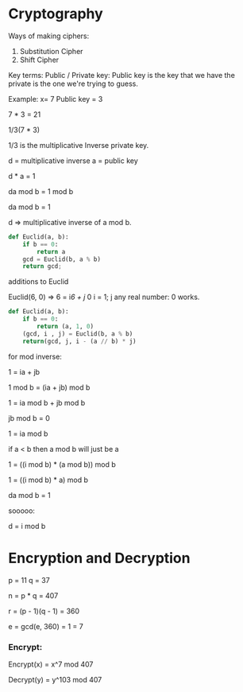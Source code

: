 # Cryptography
Ways of making ciphers: 

1. Substitution Cipher
2. Shift Cipher

Key terms: 
Public / Private key: Public key is the key that we have the private is the one we're trying to guess.

Example: 
x= 7 
Public key = 3

7 * 3 = 21

1/3(7 * 3)

1/3 is the multiplicative Inverse private key. 

d = multiplicative inverse 
a = public key

d * a = 1 

da mod b = 1 mod b

da mod b = 1

d => multiplicative inverse of a mod b. 

```py 
def Euclid(a, b):
    if b == 0:
        return a
    gcd = Euclid(b, a % b)
    return gcd; 
```

additions to Euclid

Euclid(6, 0) => 
    6 = i*6 + j* 0
    i = 1; j any real number: 0 works. 

```py 
def Euclid(a, b):
    if b == 0:
        return (a, 1, 0)
    (gcd, i , j) = Euclid(b, a % b)
    return(gcd, j, i - (a // b) * j)
```

for mod inverse: 

1 = ia + jb

1 mod b = (ia + jb) mod b

1 = ia mod b + jb mod b

jb mod b = 0

1 = ia mod b

if a < b then a mod b will just be a

1 = ((i mod b) * (a mod b)) mod b

1 = ((i mod b) * a) mod b

da mod b = 1

sooooo: 

d = i mod b 

# Encryption and Decryption

p = 11
q = 37 

n = p * q = 407 

r = (p - 1)(q - 1) = 360

e = gcd(e, 360) = 1
= 7

### Encrypt: 
Encrypt(x) = x^7 mod 407

Decrypt(y) = y^103 mod 407 


